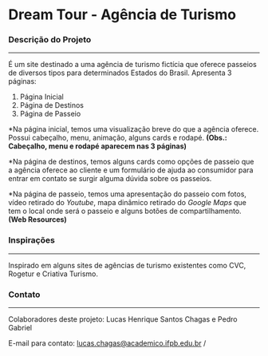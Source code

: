 # Dream Tour - Agência de Turismo

### Descrição do Projeto

---

É um site destinado a uma agência de turismo fictícia que oferece passeios de diversos tipos para determinados Estados do Brasil. Apresenta 3 páginas: 
1. Página Inicial
2. Página de Destinos
3. Página de Passeio 

*Na página inicial, temos uma visualização breve do que a agência oferece. Possui cabeçalho, menu, animação, alguns cards e rodapé. 
**(Obs.: Cabeçalho, menu e rodapé aparecem nas 3 páginas)**

*Na página de destinos, temos alguns cards como opções de passeio que a agência oferece ao cliente e um formulário de ajuda ao consumidor para entrar em contato se surgir alguma dúvida sobre os passeios.

*Na página de passeio, temos uma apresentação do passeio com fotos, vídeo retirado do *Youtube*, mapa dinâmico retirado do *Google Maps* que tem o local onde será o passeio e alguns botões de compartilhamento. **(Web Resources)**

### Inspirações

---

Inspirado em alguns sites de agências de turismo existentes como CVC, Rogetur e Criativa Turismo.

### Contato

---

Colaboradores deste projeto: Lucas Henrique Santos Chagas e Pedro Gabriel

E-mail para contato: lucas.chagas@academico.ifpb.edu.br / 

